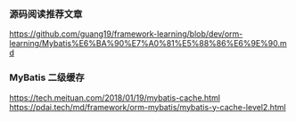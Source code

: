 ### 源码阅读推荐文章
https://github.com/guang19/framework-learning/blob/dev/orm-learning/Mybatis%E6%BA%90%E7%A0%81%E5%88%86%E6%9E%90.md


### MyBatis 二级缓存
https://tech.meituan.com/2018/01/19/mybatis-cache.html
https://pdai.tech/md/framework/orm-mybatis/mybatis-y-cache-level2.html